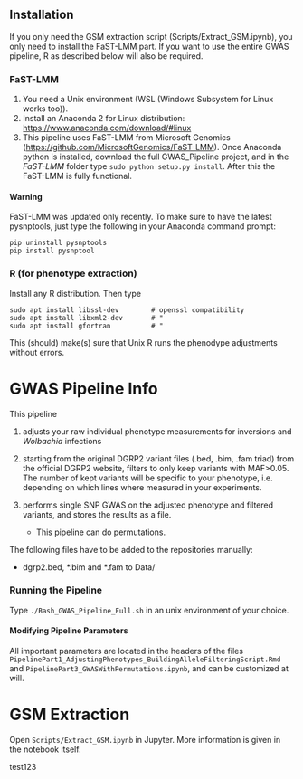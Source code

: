 ## Installation
If you only need the GSM extraction script (Scripts/Extract_GSM.ipynb), you only need to install the FaST-LMM part. If you want to use the entire GWAS pipeline, R as described below will also be required.

### FaST-LMM

1) You need a Unix environment (WSL (Windows Subsystem for Linux works too)).
2) Install an Anaconda 2 for Linux distribution: https://www.anaconda.com/download/#linux
3) This pipeline uses FaST-LMM from Microsoft Genomics (https://github.com/MicrosoftGenomics/FaST-LMM). Once Anaconda python is installed, download the full GWAS_Pipeline project, and in the *FaST-LMM* folder type `sudo python setup.py install`. After this the FaST-LMM is fully functional.

#### Warning

FaST-LMM was updated only recently. To make sure to have the latest pysnptools, just type the following in your Anaconda command prompt:

`pip uninstall pysnptools`  
`pip install pysnptool`



### R (for phenotype extraction)
Install any R distribution. Then type

```
sudo apt install libssl-dev        # openssl compatibility
sudo apt install libxml2-dev       # "
sudo apt install gfortran          # "  
```

This (should) make(s) sure that Unix R runs the phenodype adjustments without errors.


# GWAS Pipeline Info

This pipeline

1. adjusts your raw individual phenotype measurements for inversions and *Wolbachia* infections
2. starting from the original DGRP2 variant files (.bed, .bim, .fam triad) from the official DGRP2 website, filters to only keep variants with MAF>0.05. The number of kept variants will be specific to your phenotype, i.e. depending on which lines where measured in your experiments.
3. performs single SNP GWAS on the adjusted phenotype and filtered variants, and stores the results as a file.

   * This pipeline can do permutations.

The following files have to be added to the repositories manually:

* dgrp2.bed, \*.bim and \*.fam to Data/

### Running the Pipeline

Type `./Bash_GWAS_Pipeline_Full.sh` in an unix environment of your choice.

#### Modifying Pipeline Parameters

All important parameters are located in the headers of the files `PipelinePart1_AdjustingPhenotypes_BuildingAlleleFilteringScript.Rmd` and `PipelinePart3_GWASWithPermutations.ipynb`, and can be customized at will.


# GSM Extraction
Open `Scripts/Extract_GSM.ipynb` in Jupyter. More information is given in the notebook itself.


test123
